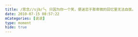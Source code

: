 ```yaml
---
title: /思念//sjb/╰╮ 只因为你一个笑，便迷恋于那卑微的回忆里无法自拔。
date: 2010-07-15 08:57:22
mCategories: [说说]
type: moment
hide: true
---
```


